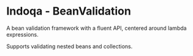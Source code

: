 # Indoqa - BeanValidation

A bean validation framework with a fluent API, centered around lambda expressions.

Supports validating nested beans and collections.
